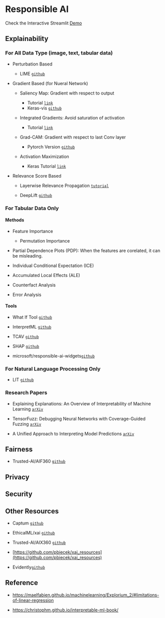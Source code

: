 # Responsible AI

Check the Interactive Streamlit [Demo]()

## Explainability

### For All Data Type (image, text, tabular data)

* Perturbation Based
   * LIME [`github`](https://github.com/marcotcr/lime)
  

* Gradient Based (for Nueral Network)

   * Saliency Map: Gradient with respect to output
      * Tutorial [`link`](https://www.kaggle.com/ernie55ernie/mnist-with-keras-visualization-and-saliency-map)
      * Keras-vis [`github`](https://raghakot.github.io/keras-vis/)

   * Integrated Gradients: Avoid saturation of activation 
      * Tutorial [`link`](https://www.tensorflow.org/tutorials/interpretability/integrated_gradients)
  
   * Grad-CAM: Gradient with respect to last Conv layer
      * Pytorch Version [`github`](https://github.com/jacobgil/pytorch-grad-cam)
   * Activation Maximization
      * Keras Tutorial [`link`](https://keras.io/examples/vision/visualizing_what_convnets_learn/)

  
* Relevance Score Based
    
   * Layerwise Relevance Propagation [`tutorial`](https://towardsdatascience.com/indepth-layer-wise-relevance-propagation-340f95deb1ea)

   * DeepLift [`github`](https://github.com/kundajelab/deeplift)

### For Tabular Data Only

#### Methods

* Feature Importance
   * Permutation Importance

* Partial Dependence Plots (PDP): When the features are corelated, it can be misleading.

* Individual Conditional Expectation (ICE)

* Accumulated Local Effects (ALE)

* Counterfact Analysis

* Error Analysis

#### Tools

* What If Tool [`github`](https://pair-code.github.io/what-if-tool/)

* InterpretML [`github`](https://github.com/interpretml/interpret)

* TCAV [`github`](https://github.com/tensorflow/tcav)

* SHAP [`github`](https://github.com/slundberg/shap)

* microsoft/responsible-ai-widgets[`github`](https://github.com/microsoft/responsible-ai-widgets/)

### For Natural Language Processing Only

* LIT [`github`](https://github.com/PAIR-code/lit)


### Research Papers

* Explaining Explanations: An Overview of Interpretability of Machine Learning [`arXiv`](https://arxiv.org/abs/1806.00069)

* TensorFuzz: Debugging Neural Networks with Coverage-Guided Fuzzing [`arXiv`](https://arxiv.org/abs/1807.10875)

* A Unified Approach to Interpreting Model Predictions [`arXiv`](https://arxiv.org/abs/1705.07874)


## Fairness

* Trusted-AI/AIF360 [`github`](https://github.com/Trusted-AI/AIF360)

## Privacy

## Security

## Other Resources

* Captum [`github`](https://captum.ai/)

* EthicalML/xai [`github`](https://github.com/EthicalML/xai)

* Trusted-AI/AIX360 [`github`](https://github.com/Trusted-AI/AIX360)

* [https://github.com/pbiecek/xai_resources](https://github.com/pbiecek/xai_resources)

* Evidently[`github`](https://github.com/evidentlyai/evidently)

## Reference

* https://maelfabien.github.io/machinelearning/Explorium_2/#limitations-of-linear-regression

* https://christophm.github.io/interpretable-ml-book/
